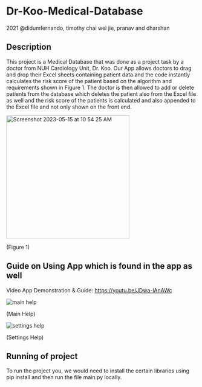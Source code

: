 # Dr-Koo-Medical-Database
2021 @didumfernando, timothy chai wei jie, pranav and dharshan

## Description

This project is a Medical Database that was done as a project task by a doctor from NUH Cardiology Unit, Dr. Koo. Our App allows doctors to drag and drop their Excel sheets containing patient data and the code instantly calculates the risk score of the patient based on the algorithm and requirements shown in Figure 1. The doctor is then allowed to add or delete patients from the database which deletes the patient also from the Excel file as well and the risk score of the patients is calculated and also appended to the Excel file and not only shown on the front end.

<img width="325" alt="Screenshot 2023-05-15 at 10 54 25 AM" src="https://github.com/didumfernando/Dr-Koo-Medical-Database/assets/118650079/44b6b293-8701-45e4-8615-026f6627b93c">

(Figure 1)

## Guide on Using App which is found in the app as well

Video App Demonstration & Guide: https://youtu.be/JDwa-lAnAWc

![main help](https://github.com/didumfernando/Dr-Koo-Medical-Database/assets/118650079/244c2b01-568d-4d78-bfb5-026941fe3ef5)

(Main Help)

![settings help](https://github.com/didumfernando/Dr-Koo-Medical-Database/assets/118650079/740de60e-1de8-44d4-b31a-a03146846439)

(Settings Help)

## Running of project
To run the project you, we would need to install the certain libraries using pip install and then run the file main.py locally.


